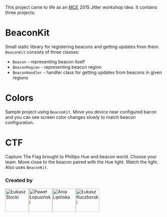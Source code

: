 This project came to life as an [MCE](http://mceconf.com "Mobile Central Europe") 2015 Jitter workshop idea. It contains three projects:

# BeaconKit
Small static library for registering beacons and getting updates from them. ```BeaconKit``` consists of three classes:
- ```Beacon``` - representing beacon itself
- ```BeaconRegion``` - representing beacon region
- ```BeaconHandler``` - handler class for getting updates from beacons in given regions 

# Colors
Sample project using ```BeaconKit```. Move you device near configured bacon and you can see screen color changes slowly to match beacon configuration.

# CTF
Capture The Flag brought to Phillips Hue and beacon world. Choose your team. Move close to the beacon paired with the Hue light. Watch the light. Also uses ```BeaconKit```.

### Created by
<a href="https://github.com/sloik" target="_blank"><img src="https://avatars3.githubusercontent.com/u/1531955?v=3&s=150" width="75" height="75" alt="Łukasz Stocki" title="Łukasz Stocki" /></a><a href="https://github.com/Losiowaty" target="_blank"><img src="https://avatars0.githubusercontent.com/u/4209155?v=3&s=150" width="75" height="75" alt="Paweł Łopusiński" title="Paweł Łopusiński" /></a><a href="https://github.com/aniaux" target="_blank"><img src="https://avatars2.githubusercontent.com/u/10722107?v=3&s=150" width="75" height="75" alt="Ania Lipińska" title="Ania Lipińska" /></a><a href="https://github.com/lkuczborski" target="_blank"><img src="https://avatars3.githubusercontent.com/u/6804537?v=3&s=150" width="75" height="75" alt="Łukasz Kuczborski" title="Łukasz Kuczborski"/></a>
